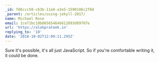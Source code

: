 ```yaml
---
_id: f86ccc50-c63b-11e8-a3e5-1590186c2f0d
_parent: /articles/using-jekyll-2017/
name: Michael Rose
email: 1ce71bc10b86565464b612093d89707e
url: 'https://alokprateek.in'
replying_to: '10'
date: '2018-10-02T12:09:11.295Z'
---
```


Sure it's possible, it's all just JavaScript. So if you're comfortable writing
it, it could be done.
